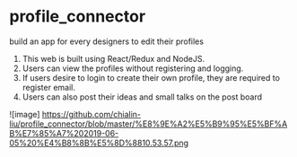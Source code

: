 # profile_connector
build an app for every designers to edit their profiles

1. This web is built using React/Redux and NodeJS.
2. Users can view the profiles without registering and logging.
3. If users desire to login to create their own profile, they are required to register email.
4. Users can also post their ideas and small talks on the post board

![image] https://github.com/chialin-liu/profile_connector/blob/master/%E8%9E%A2%E5%B9%95%E5%BF%AB%E7%85%A7%202019-06-05%20%E4%B8%8B%E5%8D%8810.53.57.png
